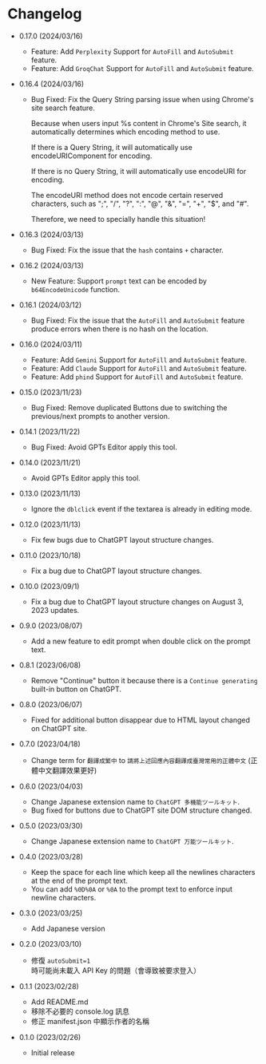# Changelog

- 0.17.0 (2024/03/16)

  - Feature: Add `Perplexity` Support for `AutoFill` and `AutoSubmit` feature.
  - Feature: Add `GroqChat` Support for `AutoFill` and `AutoSubmit` feature.

- 0.16.4 (2024/03/16)

  - Bug Fixed: Fix the Query String parsing issue when using Chrome's site search feature.

      Because when users input %s content in Chrome's Site search, it automatically determines which encoding method to use.

      If there is a Query String, it will automatically use encodeURIComponent for encoding.

      If there is no Query String, it will automatically use encodeURI for encoding.

      The encodeURI method does not encode certain reserved characters, such as ";", "/", "?", ":", "@", "&", "=", "+", "$", and "#".

      Therefore, we need to specially handle this situation!

- 0.16.3 (2024/03/13)

  - Bug Fixed: Fix the issue that the `hash` contains `+` character.

- 0.16.2 (2024/03/13)

  - New Feature: Support `prompt` text can be encoded by `b64EncodeUnicode` function.

- 0.16.1 (2024/03/12)

  - Bug Fixed: Fix the issue that the `AutoFill` and `AutoSubmit` feature produce errors when there is no hash on the location.

- 0.16.0 (2024/03/11)

  - Feature: Add `Gemini` Support for `AutoFill` and `AutoSubmit` feature.
  - Feature: Add `Claude` Support for `AutoFill` and `AutoSubmit` feature.
  - Feature: Add `phind` Support for `AutoFill` and `AutoSubmit` feature.

- 0.15.0 (2023/11/23)

  - Bug Fixed: Remove duplicated Buttons due to switching the previous/next prompts to another version.

- 0.14.1 (2023/11/22)

  - Bug Fixed: Avoid GPTs Editor apply this tool.

- 0.14.0 (2023/11/21)

  - Avoid GPTs Editor apply this tool.

- 0.13.0 (2023/11/13)

  - Ignore the `dblclick` event if the textarea is already in editing mode.

- 0.12.0 (2023/11/13)

  - Fix few bugs due to ChatGPT layout structure changes.

- 0.11.0 (2023/10/18)

  - Fix a bug due to ChatGPT layout structure changes.

- 0.10.0 (2023/09/1)

  - Fix a bug due to ChatGPT layout structure changes on August 3, 2023 updates.

- 0.9.0 (2023/08/07)

  - Add a new feature to edit prompt when double click on the prompt text.

- 0.8.1 (2023/06/08)

  - Remove "Continue" button it because there is a `Continue generating` built-in button on ChatGPT.

- 0.8.0 (2023/06/07)

  - Fixed for additional button disappear due to HTML layout changed on ChatGPT site.

- 0.7.0 (2023/04/18)

  - Change term for `翻譯成繁中` to `請將上述回應內容翻譯成臺灣常用的正體中文` (正體中文翻譯效果更好)

- 0.6.0 (2023/04/03)

  - Change Japanese extension name to `ChatGPT 多機能ツールキット`.
  - Bug fixed for buttons due to ChatGPT site DOM structure changed.

- 0.5.0 (2023/03/30)

  - Change Japanese extension name to `ChatGPT 万能ツールキット`.

- 0.4.0 (2023/03/28)

  - Keep the space for each line which keep all the newlines characters at the end of the prompt text.
  - You can add `%0D%0A` or `%0A` to the prompt text to enforce input newline characters.

- 0.3.0 (2023/03/25)

  - Add Japanese version

- 0.2.0 (2023/03/10)

  - 修復 `autoSubmit=1` 時可能尚未載入 API Key 的問題（會導致被要求登入）

- 0.1.1 (2023/02/28)

  - Add README.md
  - 移除不必要的 console.log 訊息
  - 修正 manifest.json 中顯示作者的名稱

- 0.1.0 (2023/02/26)

  - Initial release
